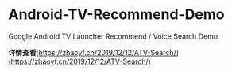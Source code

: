 # Android-TV-Recommend-Demo
Google Android TV Launcher Recommend / Voice Search Demo

**详情查看**[https://zhaoyf.cn/2019/12/12/ATV-Search/](https://zhaoyf.cn/2019/12/12/ATV-Search/)
